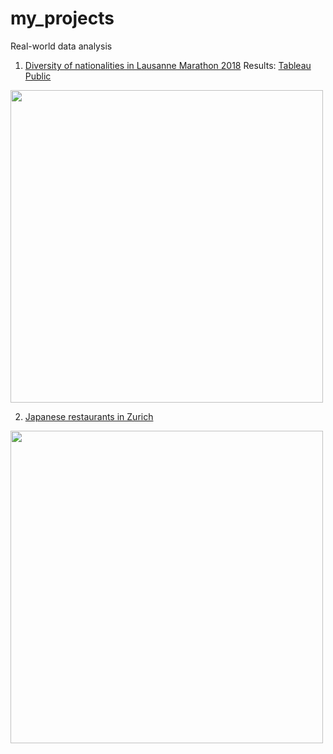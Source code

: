 # my_projects
Real-world data analysis

1. [Diversity of nationalities in Lausanne Marathon 2018](https://github.com/ksonod/my_projects/tree/master/LausanneMarathon)
Results: [Tableau Public](https://public.tableau.com/profile/kotaro.sonoda#!/vizhome/LausanneMarathon/dashboard)  
<img src="https://i.imgur.com/cOdHOFE.png" width="500px">      


2. [Japanese restaurants in Zurich](https://github.com/ksonod/my_projects/tree/master/JapaneseRestaurantsInZurich)
<img src="https://i.imgur.com/0WobSrz.png" width="500px"> 
